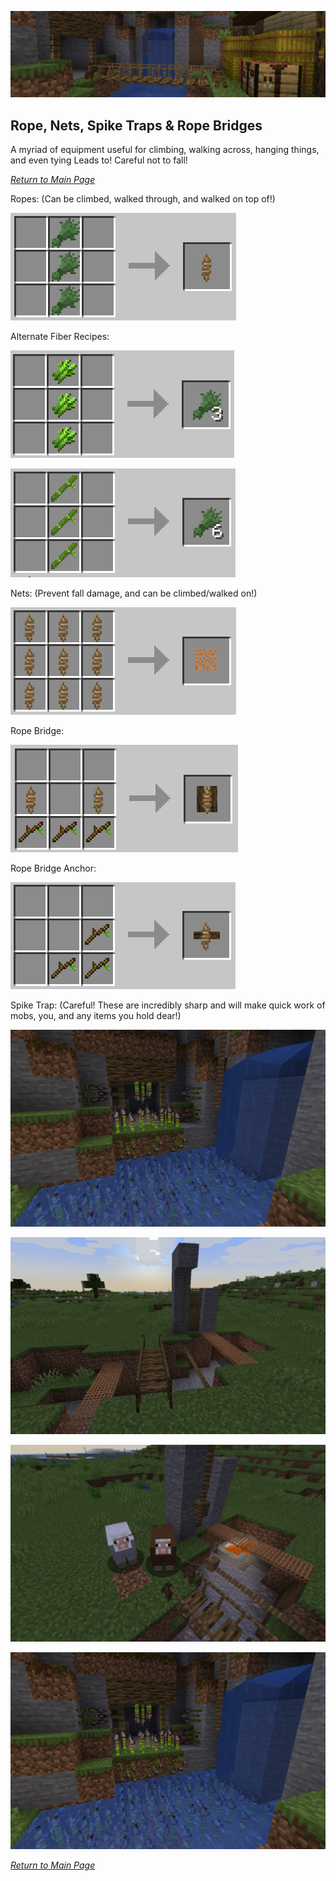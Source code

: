 ![](../wiki-images/banner_rope.png)

## Rope, Nets, Spike Traps & Rope Bridges

A myriad of equipment useful for climbing, walking across, hanging things, and even tying Leads to! Careful not to fall!

_[Return to Main Page](index.md)_

Ropes: (Can be climbed, walked through, and walked on top of!)

![Rope Crafting Recipe](../wiki-images/rope.png)

Alternate Fiber Recipes:

![Fiber Crafting Recipe](../wiki-images/sugar-fiber.png)

![Fiber Crafting Recipe](../wiki-images/bamboo-fiber.png)

Nets: (Prevent fall damage, and can be climbed/walked on!)

![Net Crafting Recipe](../wiki-images/net.png)

Rope Bridge:

![Rope Bridge Crafting Recipe](../wiki-images/bridge.png)

Rope Bridge Anchor:

![Rope Bridge Anchor Crafting Recipe](../wiki-images/anchor.png)

Spike Trap: (Careful! These are incredibly sharp and will make quick work of mobs, you, and any items you hold dear!)

![Spike Recipe](../wiki-images/spikes.png)

![Display_Rope](../wiki-images/display_rope_1.png)

![Display_Rope 2](../wiki-images/display_rope_2.png)

![Display_Spikes](../wiki-images/spikes_display.png)

_[Return to Main Page](index.md)_
